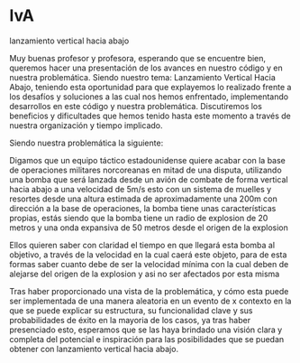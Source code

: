 # lvA
lanzamiento vertical hacia abajo

Muy buenas profesor y profesora, esperando que se encuentre bien, queremos hacer una presentación de los avances en nuestro código y en nuestra problemática. 
Siendo nuestro tema: Lanzamiento Vertical Hacia Abajo, teniendo esta oportunidad para que explayemos lo realizado frente a los desafíos y soluciones a las cual nos hemos enfrentado, implementando desarrollos en este código y nuestra problemática. 
Discutiremos los beneficios y dificultades que hemos tenido hasta este momento a través de nuestra organización y tiempo implicado. 

Siendo nuestra problemática la siguiente:

Digamos que un equipo táctico estadounidense quiere acabar con la base de operaciones militares norcoreanas en mitad de una disputa, utilizando una bomba que será lanzada desde un avión de combate de forma vertical hacia abajo a una velocidad de 5m/s esto con un sistema de muelles y resortes desde una altura estimada de aproximadamente una 200m con dirección a la base de operaciones, la bomba tiene unas características propias, estás siendo que la bomba tiene un radio de explosion de 20 metros y una onda expansiva de 50 metros desde el origen de la explosion

Ellos quieren saber con claridad el tiempo en que llegará esta bomba al objetivo, a través de la velocidad en la cual caerá este objeto, para de esta formas saber cuanto debe de ser la velocidad mínima con la cual deben de alejarse del origen de la explosion y asi no ser afectados por esta misma
 
Tras haber proporcionado una vista de la problemática, y cómo esta puede ser implementada de una manera aleatoria en un evento de x contexto en la que se puede explicar su estructura, su funcionalidad clave y sus probabilidades de éxito en la mayoria de los casos, ya tras haber presenciado esto, esperamos que se las haya brindado una visión clara y completa del potencial e inspiración para las posibilidades que se puedan obtener con lanzamiento vertical hacia abajo.
